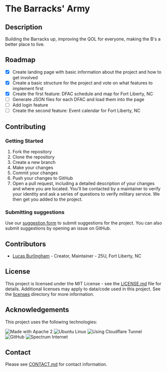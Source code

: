 # The Barracks' Army

## Description

Building the Barracks up, improving the QOL for everyone, making the B's a better place to live.

## Roadmap

- [x] Create landing page with basic information about the project and how to get involved
- [x] Create a basic structure for the project and vote on what features to implement first
- [x] Create the first feature: DFAC schedule and map for Fort Liberty, NC
 - [ ] Generate JSON files for each DFAC and load them into the page
- [ ] Add login feature
- [ ] Create the second feature: Event calendar for Fort Liberty, NC

## Contributing

### Getting Started

1. Fork the repository
2. Clone the repository
3. Create a new branch
4. Make your changes
5. Commit your changes
6. Push your changes to GitHub
7. Open a pull request, including a detailed description of your changes and where you are located. You'll be contacted by a maintainer to verify your identity and ask a series of questions to verify military service. We then get you added to the project.

### Submitting suggestions

Use our [suggestion form](https://forms.gle/F9c7CEvEkwV6TbZNA) to submit suggestions for the project. You can also submit suggestions by opening an issue on GitHub.

## Contributors

- [Lucas Burlingham](https://github.com/lucasburlingham) - Creator, Maintainer - 25U, Fort Liberty, NC

## License

This project is licensed under the MIT License - see the [LICENSE.md](LICENSE.md) file for details. Additional licenses may apply to data/code used in this project. See the [licenses](licenses/) directory for more information.

## Acknowledgements

This project uses the following technologies:

![Made with Apache 2](https://img.shields.io/badge/Made_With-Apache_2-blue?style=for-the-badge)
![Ubuntu Linux](https://img.shields.io/badge/Linux-_?style=for-the-badge&logo=ubuntu&label=Ubuntu&labelColor=gray&color=gray)
![Using Cloudflare Tunnel](https://img.shields.io/badge/Tunnels-_?style=for-the-badge&logo=cloudflare&label=Cloudflare&labelColor=gray&color=gray)
![GitHub](https://img.shields.io/badge/GIT-_?style=for-the-badge&logo=github&label=Github&labelColor=gray&color=gray)
![Spectrum Internet](https://img.shields.io/badge/Internet-_?style=for-the-badge&logo=Spectrum&logoColor=blue&label=Spectrum&labelColor=gray&color=gray)

## Contact

Please see [CONTACT.md](CONTACT.md) for contact information.
